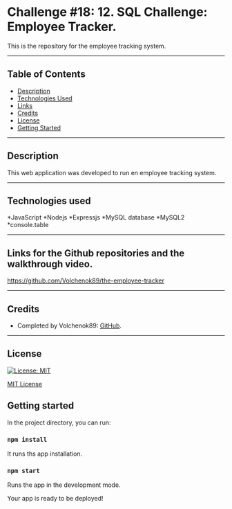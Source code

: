 # Challenge #18: 12. SQL Challenge: Employee Tracker.

This is the repository for the employee tracking system.

___

## Table of Contents
* [Description](#description)
* [Technologies Used](#technologies-used)
* [Links](#links)
* [Credits](#credits)
* [License](#license)
* [Getting Started](#getting-started)


___

## Description

This web application was developed to run en employee tracking system. 


___



## Technologies used
*JavaScript
*Nodejs
*Expressjs
*MySQL database
*MySQL2
*console.table

___

## Links for the Github repositories and the walkthrough video.

https://github.com/Volchenok89/the-employee-tracker




___

## Credits
* Completed by Volchenok89: [GitHub](https://github.com/Volchenok89).
___

## License
[![License: MIT](https://img.shields.io/badge/License-MIT-yellow.svg)](https://opensource.org/licenses/MIT)

[MIT License](https://choosealicense.com/licenses/mit/)    


## Getting started

In the project directory, you can run:

### `npm install`
It runs ths app installation.

### `npm start`

Runs the app in the development mode.

Your app is ready to be deployed!

